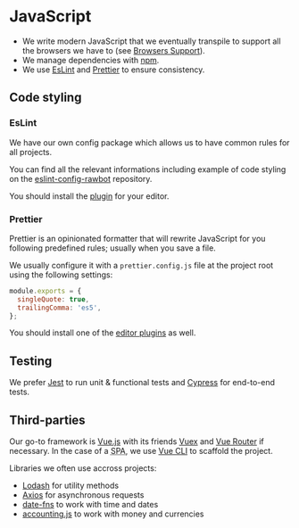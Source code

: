# JavaScript

* We write modern JavaScript that we eventually transpile to support all the browsers we have to (see [Browsers Support](/browsers-support/)).
* We manage dependencies with [npm](https://www.npmjs.com/package/npm).
* We use [EsLint](http://eslint.org/) and [Prettier](https://prettier.io/) to ensure consistency.

## Code styling

### EsLint

We have our own config package which allows us to have common rules for all projects.

You can find all the relevant informations including example of code styling on the [eslint-config-rawbot](https://github.com/team-rawbot/eslint-config-rawbot) repository.

You should install the [plugin](http://eslint.org/docs/user-guide/integrations) for your editor.

### Prettier

Prettier is an opinionated formatter that will rewrite JavaScript for you following predefined rules; usually when you save a file.

We usually configure it with a `prettier.config.js` file at the project root using the following settings:

```js
module.exports = {
  singleQuote: true,
  trailingComma: 'es5',
};
```

You should install one of the [editor plugins](https://prettier.io/docs/en/editors.html) as well.

## Testing

We prefer [Jest](https://jestjs.io/) to run unit & functional tests and [Cypress](https://www.cypress.io/) for end-to-end tests.

## Third-parties

Our go-to framework is [Vue.js](https://vuejs.org/) with its friends [Vuex](https://vuex.vuejs.org/) and [Vue Router](https://router.vuejs.org/) if necessary. In the case of a <abbr title="Single Page App">SPA</abbr>, we use [Vue CLI](https://cli.vuejs.org/) to scaffold the project.

Libraries we often use accross projects:

* [Lodash](https://lodash.com/) for utility methods
* [Axios](https://github.com/axios/axios) for asynchronous requests
* [date-fns](https://date-fns.org/) to work with time and dates
* [accounting.js](http://openexchangerates.github.io/accounting.js/) to work with money and currencies